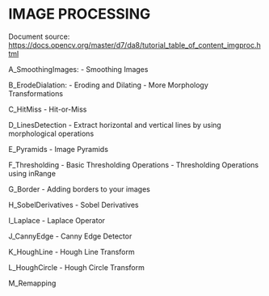 # IMAGE PROCESSING
Document source: https://docs.opencv.org/master/d7/da8/tutorial_table_of_content_imgproc.html

A_SmoothingImages: 
	- Smoothing Images

B_ErodeDialation: 
	- Eroding and Dilating
	- More Morphology Transformations

C_HitMiss
	- Hit-or-Miss

D_LinesDetection
	- Extract horizontal and vertical lines by using morphological operations

E_Pyramids
	- Image Pyramids

F_Thresholding
	- Basic Thresholding Operations
	- Thresholding Operations using inRange

G_Border
	- Adding borders to your images

H_SobelDerivatives
	- Sobel Derivatives

I_Laplace
	- Laplace Operator

J_CannyEdge
	- Canny Edge Detector

K_HoughLine
	- Hough Line Transform

L_HoughCircle 
	- Hough Circle Transform

M_Remapping